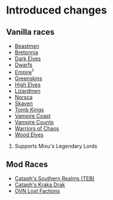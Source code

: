 # Introduced changes

## Vanilla races

* [Beastmen](factions/beastmen/README.md)
* [Bretonnia](factions/bretonnia/README.md)
* [Dark Elves](factions/dark-elves/README.md)
* [Dwarfs](factions/dwarfs/README.md)
* [Empire](factions/empire/README.md)<sup>1</sup>
* [Greenskins](factions/greenskins/README.md)
* [High Elves](factions/high-elves/README.md)
* [Lizardmen](factions/lizardmen/README.md)
* [Norsca](factions/norsca/README.md)
* [Skaven](factions/skaven/README.md)
* [Tomb Kings](factions/tomb-kings/README.md)
* [Vampire Coast](factions/vampire-coast/README.md)
* [Vampire Counts](factions/vampire-counts/README.md)
* [Warriors of Chaos](factions/warriors-of-chaos/README.md)
* [Wood Elves](factions/wood-elves/README.md)

1. Supports Mixu's Legendary Lords

## Mod Races

 * [Cataph's Southern Realms (TEB)](factions/teb/README.md)
 * [Cataph's Kraka Drak](factions/kraka-drak/README.md)
 * [OVN Lost Factions](factions/ovn/README.md)